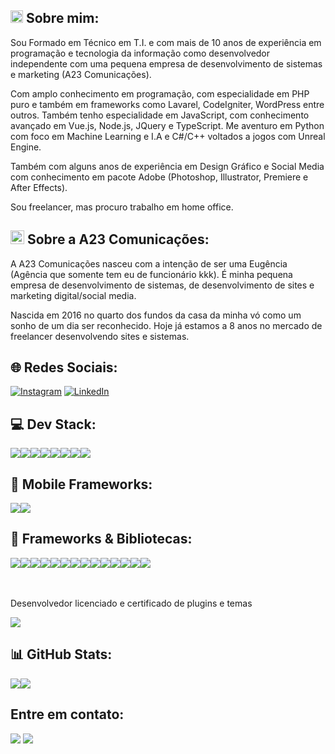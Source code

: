 <h2><img src="https://cdn-icons-png.flaticon.com/512/9131/9131529.png" width="20px"><strong> Sobre mim:</strong></h2>

Sou Formado em Técnico em T.I. e com mais de 10 anos de experiência em programação e tecnologia da informação como desenvolvedor independente com uma pequena empresa de desenvolvimento de sistemas e marketing (A23 Comunicações).

Com amplo conhecimento em programação, com especialidade em PHP puro e também em frameworks como Lavarel, CodeIgniter, WordPress entre outros. Também tenho especialidade em JavaScript, com conhecimento avançado em Vue.js, Node.js, JQuery e TypeScript. Me aventuro em Python com foco em Machine Learning e I.A e C#/C++ voltados a jogos com Unreal Engine.

Também com alguns anos de experiência em Design Gráfico e Social Media com conhecimento em pacote Adobe (Photoshop, Illustrator, Premiere e After Effects).

Sou freelancer, mas procuro trabalho em home office.

<h2><img src="https://lh6.googleusercontent.com/-B_Jaco_GdGc/AAAAAAAAAAI/AAAAAAAAAAA/Fw5AOo87uyk/s36-k-cc-mo/photo.jpg" height="22px"><strong> Sobre a A23 Comunicações:</strong></h2>

A A23 Comunicações nasceu com a intenção de ser uma Eugência (Agência que somente tem eu de funcionário kkk). É minha pequena empresa de desenvolvimento de sistemas, de desenvolvimento de sites e marketing digital/social media.

Nascida em 2016 no quarto dos fundos da casa da minha vó como um sonho de um dia ser reconhecido. Hoje já estamos a 8 anos no mercado de freelancer desenvolvendo sites e sistemas.

<h2><strong>🌐 Redes Sociais:</strong></h2>

[![Instagram](https://img.shields.io/badge/Instagram-%23E4405F.svg?logo=Instagram&logoColor=white)](https://instagram.com/a23comunicacoes) [![LinkedIn](https://img.shields.io/badge/LinkedIn-%230077B5.svg?logo=linkedin&logoColor=white)](https://www.linkedin.com/in/jandersonn/) 

<h2><strong>💻 Dev Stack:</strong></h2>
<div style="display: flex;">
<img src="https://img.shields.io/badge/PHP-777BB4?style=for-the-badge&logo=php&logoColor=white">
<img src="https://img.shields.io/badge/JavaScript-323330?style=for-the-badge&logo=javascript&logoColor=F7DF1E">
<img src="https://img.shields.io/badge/CSS3-1572B6?style=for-the-badge&logo=css3&logoColor=white)">
<img src="https://img.shields.io/badge/TypeScript-007ACC?style=for-the-badge&logo=typescript&logoColor=white">
<img src="https://img.shields.io/badge/Python-FFD43B?style=for-the-badge&logo=python&logoColor=blue">
<img src="https://img.shields.io/badge/json-5E5C5C?style=for-the-badge&logo=json&logoColor=white">
<img src="https://img.shields.io/badge/C%23-239120?style=for-the-badge&logo=c-sharp&logoColor=white">
<img src="https://img.shields.io/badge/html5-%23E34F26.svg?style=for-the-badge&logo=html5&logoColor=white">
</div>

<h2><strong>📱 Mobile Frameworks:</strong></h2>
<div style="display: flex;">
<img src="https://img.shields.io/badge/React_Native-20232A?style=for-the-badge&logo=react&logoColor=61DAFB">
<img src="https://img.shields.io/badge/Flutter-02569B?style=for-the-badge&logo=flutter&logoColor=white">
</div>

<h2><strong>🚀 Frameworks & Bibliotecas: </strong></h2>
<div style="display: flex;">
<img src="https://img.shields.io/badge/Bootstrap-563D7C?style=for-the-badge&logo=bootstrap&logoColor=white">
<img src="https://img.shields.io/badge/Chart%20js-FF6384?style=for-the-badge&logo=chartdotjs&logoColor=white">
<img src="https://img.shields.io/badge/Codeigniter-EF4223?style=for-the-badge&logo=codeigniter&logoColor=white">
<img src="https://img.shields.io/badge/Express%20js-000000?style=for-the-badge&logo=express&logoColor=white">
<img src="https://img.shields.io/badge/firebase-ffca28?style=for-the-badge&logo=firebase&logoColor=black">
<img src="https://img.shields.io/badge/jQuery-0769AD?style=for-the-badge&logo=jquery&logoColor=white">
<img src="https://img.shields.io/badge/Laravel-FF2D20?style=for-the-badge&logo=laravel&logoColor=white">
<img src="https://img.shields.io/badge/nestjs-E0234E?style=for-the-badge&logo=nestjs&logoColor=white">
<img src="https://img.shields.io/badge/next%20js-000000?style=for-the-badge&logo=nextdotjs&logoColor=white">
<img src="https://img.shields.io/badge/Node%20js-339933?style=for-the-badge&logo=nodedotjs&logoColor=white">
<img src="https://img.shields.io/badge/npm-CB3837?style=for-the-badge&logo=npm&logoColor=white">
<img src="https://img.shields.io/badge/React-20232A?style=for-the-badge&logo=react&logoColor=61DAFB">
<img src="https://img.shields.io/badge/Tailwind_CSS-38B2AC?style=for-the-badge&logo=tailwind-css&logoColor=white">
<img src="https://img.shields.io/badge/Vue%20js-35495E?style=for-the-badge&logo=vuedotjs&logoColor=4FC08D">
</div>
<br><br>
<p>Desenvolvedor licenciado e certificado de plugins e temas</p>
<img src="https://img.shields.io/badge/Wordpress-21759B?style=for-the-badge&logo=wordpress&logoColor=white">

<h2><strong>📊 GitHub Stats:</strong></h2>
<div style="display: flex;">
<img src="https://github-profile-summary-cards.vercel.app/api/cards/profile-details?username=a23comunicacoes">
<a href="https://visitcount.itsvg.in">
  <img src="https://visitcount.itsvg.in/api?id=a23comunicacoes&label=Profile%20Views&color=4&pretty=true" />
</a>
</div>

<h2><strong>Entre em contato:</strong></h2>
<a href="mailto:a23comunicacoes@gmail.com"><img src="https://img.shields.io/badge/Gmail-D14836?style=for-the-badge&logo=gmail&logoColor=white"></a>
<a href="https://api.whatsapp.com/send?phone=554187198546"><img src="https://img.shields.io/badge/WhatsApp-25D366?style=for-the-badge&logo=whatsapp&logoColor=white"></a>

